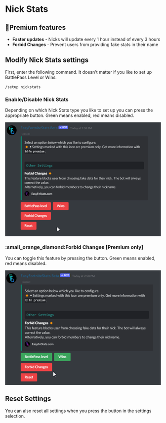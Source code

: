 # Nick Stats

## 🔸Premium features

* **Faster updates** - Nicks will update every 1 hour instead of every 3 hours
* **Forbid Changes** - Prevent users from providing fake stats in their name

## Modify Nick Stats settings

First, enter the following command. It doesn't matter if you like to set up BattlePass Level or Wins:&#x20;

```
/setup nickstats
```

### Enable/Disable Nick Stats

Depending on which Nick Stats type you like to set up you can press the appropriate button. Green means enabled, red means disabled.

![](../.gitbook/assets/Z47qOcchUD.gif)

### :small\_orange\_diamond:Forbid Changes \[Premium only]

You can toggle this feature by pressing the button. Green means enabled, red means disabled.

![](../.gitbook/assets/ojV2vdhsaj.gif)

## Reset Settings

You can also reset all settings when you press the button in the settings selection.

